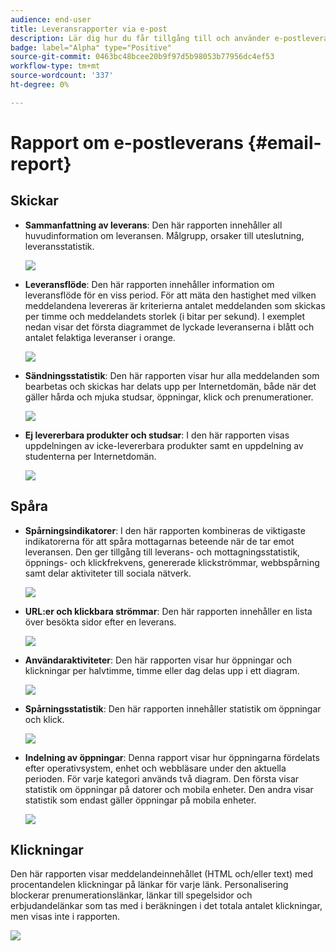 ```yaml
---
audience: end-user
title: Leveransrapporter via e-post
description: Lär dig hur du får tillgång till och använder e-postleveransrapporter
badge: label="Alpha" type="Positive"
source-git-commit: 0463bc48bcee20b9f97d5b98053b77956dc4ef53
workflow-type: tm+mt
source-wordcount: '337'
ht-degree: 0%

---
```


# Rapport om e-postleverans {#email-report}

## Skickar

* **Sammanfattning av leverans**: Den här rapporten innehåller all huvudinformation om leveransen. Målgrupp, orsaker till uteslutning, leveransstatistik.

  ![](assets/reporting3.png)

* **Leveransflöde**: Den här rapporten innehåller information om leveransflöde för en viss period. För att mäta den hastighet med vilken meddelandena levereras är kriterierna antalet meddelanden som skickas per timme och meddelandets storlek (i bitar per sekund). I exemplet nedan visar det första diagrammet de lyckade leveranserna i blått och antalet felaktiga leveranser i orange.

  ![](assets/reporting3bis.png)

* **Sändningsstatistik**: Den här rapporten visar hur alla meddelanden som bearbetas och skickas har delats upp per Internetdomän, både när det gäller hårda och mjuka studsar, öppningar, klick och prenumerationer.

  ![](assets/reporting4.png)

* **Ej levererbara produkter och studsar**: I den här rapporten visas uppdelningen av icke-levererbara produkter samt en uppdelning av studenterna per Internetdomän.

  ![](assets/reporting5.png)

## Spåra

* **Spårningsindikatorer**: I den här rapporten kombineras de viktigaste indikatorerna för att spåra mottagarnas beteende när de tar emot leveransen. Den ger tillgång till leverans- och mottagningsstatistik, öppnings- och klickfrekvens, genererade klickströmmar, webbspårning samt delar aktiviteter till sociala nätverk.

  ![](assets/reporting6.png)

* **URL:er och klickbara strömmar**: Den här rapporten innehåller en lista över besökta sidor efter en leverans.

  ![](assets/reporting7.png)

* **Användaraktiviteter**: Den här rapporten visar hur öppningar och klickningar per halvtimme, timme eller dag delas upp i ett diagram.

  ![](assets/reporting8.png)

* **Spårningsstatistik**: Den här rapporten innehåller statistik om öppningar och klick.

  ![](assets/reporting9.png)

* **Indelning av öppningar**: Denna rapport visar hur öppningarna fördelats efter operativsystem, enhet och webbläsare under den aktuella perioden. För varje kategori används två diagram. Den första visar statistik om öppningar på datorer och mobila enheter. Den andra visar statistik som endast gäller öppningar på mobila enheter.

  ![](assets/reporting10.png)

## Klickningar

Den här rapporten visar meddelandeinnehållet (HTML och/eller text) med procentandelen klickningar på länkar för varje länk. Personalisering blockerar prenumerationslänkar, länkar till spegelsidor och erbjudandelänkar som tas med i beräkningen i det totala antalet klickningar, men visas inte i rapporten.

![](assets/reporting11.png)
